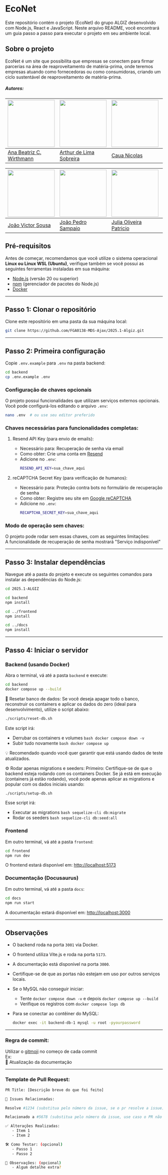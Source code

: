# EcoNet

Este repositório contém o projeto (EcoNet) do grupo ALGIZ desenvolvido com Node.js, React e JavaScript. Neste arquivo README, você encontrará um guia passo a passo para executar o projeto em seu ambiente local.

## Sobre o projeto

EcoNet é um site que possibilita que empresas se conectem para firmar parcerias na área de reaproveitamento de matéria-prima, onde teremos empresas atuando como fornecedoras ou como consumidoras, criando um ciclo sustentável de reaproveitamento de matéria-prima. 

##### Autores:

<!-- Tabela com os nomes e fotos-->
| <a href="https://github.com/anawirthmann"><img src="https://avatars.githubusercontent.com/u/91133974?v=4" width="150"></a> | <a href="https://github.com/arthor13"><img src="https://avatars.githubusercontent.com/u/112632734?v=4" width="150"></a> | <a href="https://github.com/CauaNicolas"><img src="https://avatars.githubusercontent.com/u/79241219?v=4" width="150"></a> | <a href="https://github.com/SDC-Diih"><img src="https://avatars.githubusercontent.com/u/48413982?v=4" width="150"></a> | <a href="https://github.com/gabrielaugusto23"><img src="https://avatars.githubusercontent.com/u/103151217?v=4" width="150"></a> | <a href="https://github.com/bielg7"><img src="https://avatars.githubusercontent.com/u/150948362?v=4" width="150"></a> |
|----------|----------|----------|----------|----------|----------|
| [Ana Beatriz C. Wirthmann](https://github.com/anawirthmann) | [Arthur de Lima Sobreira](https://github.com/arthor13) | [Caua Nicolas](https://github.com/CauaNicolas) | [Diogo Oliveira Ferreira](https://github.com/SDC-Diih) | [Gabriel Augusto](https://github.com/gabrielaugusto23) | [Gabriel Pereira](https://github.com/bielg7) |

| <a href="https://github.com/Discicle"><img src="https://avatars.githubusercontent.com/u/117182979?v=4" width="150"></a> | <a href="https://github.com/jopesmp"><img src="https://avatars.githubusercontent.com/u/113356974?v=4" width="150"></a> | <a href="https://github.com/juliapat18"><img src="https://avatars.githubusercontent.com/u/204951019?v=4" width="150"></a> | <a href="https://github.com/marianagonzaga0"><img src="https://avatars.githubusercontent.com/u/193804034?v=4" width="150"></a> | <a href="https://github.com/rFaelxs"><img src="https://avatars.githubusercontent.com/u/176593068?v=4" width="150"></a> | <a href="https://github.com/TiagoSTdeLyra"><img src="https://avatars.githubusercontent.com/u/56367136?v=4" width="150"></a> |
|----------|----------|----------|----------|----------|----------|
| [João Victor Sousa](https://github.com/Discicle) | [João Pedro Sampaio](https://github.com/jopesmp) | [Julia Oliveira Patricio](https://github.com/juliapat18) | [Mariana Ribeiro](https://github.com/marianagonzaga0) | [Rafael Siqueira Soares](https://github.com/rFaelxs) | [Tiago Scherrer](https://github.com/TiagoSTdeLyra) |


## Pré-requisitos

Antes de começar, recomendamos que você utilize o sistema operacional **Linux ou Linux WSL (Ubuntu)**, 
verifique também se você possui as seguintes ferramentas instaladas em sua máquina:

- [Node.js](https://nodejs.org/) (versão 20 ou superior)
- [npm](https://www.npmjs.com/) (gerenciador de pacotes do Node.js)
- [Docker](https://www.docker.com/)

---

## Passo 1: Clonar o repositório

Clone este repositório em uma pasta da sua máquina local:

```bash
git clone https://github.com/FGA0138-MDS-Ajax/2025.1-Algiz.git
```

---
## Passo 2: Primeira configuração

Copie `.env.example` para `.env` na pasta backend:

```bash
cd backend
cp .env.example .env
```
### Configuração de chaves opcionais  
O projeto possui funcionalidades que utilizam serviços externos opcionais. Você pode configurá-los editando o arquivo `.env`:

```bash
nano .env  # ou use seu editor preferido
```
### Chaves necessárias para funcionalidades completas:
1. Resend API Key (para envio de emails):
    - Necessário para: Recuperação de senha via email
    - Como obter: Crie uma conta em [Resend](Resend.com)
    - Adicione no `.env`:
      ```bash
      RESEND_API_KEY=sua_chave_aqui
      ```
    
2. reCAPTCHA Secret Key (para verificação de humanos):
    - Necessário para: Proteção contra bots no formulário de recuperação de senha
    - Como obter: Registre seu site em [Google reCAPTCHA](https://www.google.com/recaptcha/admin/create)
    - Adicione no `.env`:
      ```bash
      RECAPTCHA_SECRET_KEY=sua_chave_aqui
      ```
### Modo de operação sem chaves:
O projeto pode rodar sem essas chaves, com as seguintes limitações:  
A funcionalidade de recuperação de senha mostrará "Serviço indisponível"  

---
## Passo 3: Instalar dependências

Navegue até a pasta do projeto e execute os seguintes comandos para instalar as dependências do Node.js:

```bash
cd 2025.1-ALGIZ

cd backend
npm install

cd ../frontend
npm install

cd ../docs
npm install
```

---

## Passo 4: Iniciar o servidor

### Backend (usando Docker)

Abra o terminal, vá até a pasta `backend` e execute:

```bash
cd backend
docker compose up --build
```

🔁 Resetar banco de dados:
Se você deseja apagar todo o banco, reconstruir os containers e aplicar os dados do zero (ideal para desenvolvimento), utilize o script abaixo:

```bash
./scripts/reset-db.sh
```
Este script irá:
- Derrubar os containers e volumes ```bash docker compose down -v ``` 
- Subir tudo novamente ```bash docker compose up ```

💡 Recomendado quando você quer garantir que está usando dados de teste atualizados.

⚙️ Rodar apenas migrations e seeders:
Primeiro: Certifique-se de que o backend esteja rodando com os containers Docker.
Se já está em execução (containers já estão rodando), você pode apenas aplicar as migrations e popular com os dados iniciais usando:
``` bash
./scripts/setup-db.sh
```
Esse script irá:
- Executar as migrations ```bash sequelize-cli db:migrate ```
- Rodar os seeders ```bash sequelize-cli db:seed:all ```

### Frontend

Em outro terminal, vá até a pasta `frontend`:

```bash
cd frontend
npm run dev
```

O frontend estará disponível em: [http://localhost:5173](http://localhost:5173)

### Documentação (Docusaurus)

Em outro terminal, vá até a pasta `docs`:

```bash
cd docs
npm run start
```

A documentação estará disponível em: [http://localhost:3000](http://localhost:3000)

---

## Observações

- O backend roda na porta `3001` via Docker.
- O frontend utiliza Vite.js e roda na porta `5173`.
- A documentação está disponível na porta `3000`.
- Certifique-se de que as portas não estejam em uso por outros serviços locais.
- Se o MySQL não conseguir iniciar:
  - Tente `docker compose down -v` e depois `docker compose up --build`
  - Verifique os registros com `docker compose logs db`

- Para se conectar ao contêiner do MySQL:
  ```bash
  docker exec -it backend-db-1 mysql -u root -pyourpassword
  ```
  
---
### Regra de commit:
Utilizar o [gitmoji](https://gitmoji.dev/) no começo de cada commit  
Ex:  
📝 Atualização da documentação

---

### Template de Pull Request:
```bash
PR Title: [Descrição breve do que foi feito]

🔗 Issues Relacionadas:

Resolve #1234 (substitua pelo número da issue, se o pr resolve a issue)

Relacionado a #5678 (substitua pelo número da issue, use caso o PR não resolver completamente a issue)

✅ Alterações Realizadas:
   - Item 1
   - Item 2

🛠 Como Testar: (opcional)
   - Passo 1
   - Passo 2

📌 Observações: (opcional)
   - Algum detalhe extra?
```
